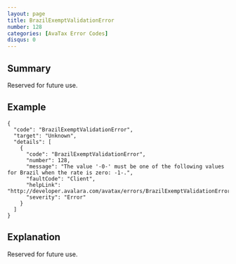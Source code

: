 ```yaml
---
layout: page
title: BrazilExemptValidationError
number: 128
categories: [AvaTax Error Codes]
disqus: 0
---
```


## Summary

Reserved for future use.

## Example

    {
      "code": "BrazilExemptValidationError",
      "target": "Unknown",
      "details": [
        {
          "code": "BrazilExemptValidationError",
          "number": 128,
          "message": "The value '-0-' must be one of the following values for Brazil when the rate is zero: -1-.",
          "faultCode": "Client",
          "helpLink": "http://developer.avalara.com/avatax/errors/BrazilExemptValidationError",
          "severity": "Error"
        }
      ]
    }

## Explanation

Reserved for future use.
